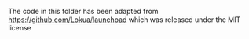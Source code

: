 The code in this folder has been adapted from https://github.com/Lokua/launchpad which was released under the MIT license
